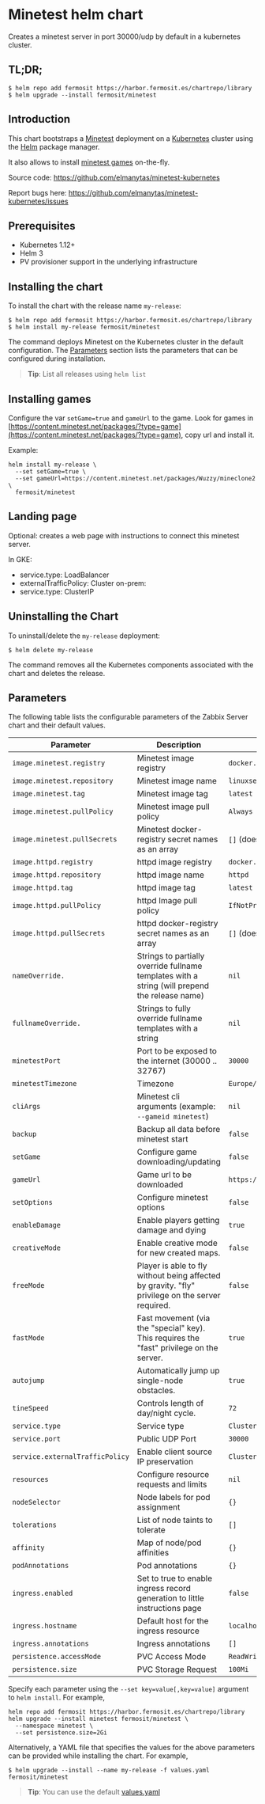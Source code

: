 # Minetest helm chart

Creates a minetest server in port 30000/udp by default in a kubernetes cluster.

## TL;DR;

```console
$ helm repo add fermosit https://harbor.fermosit.es/chartrepo/library
$ helm upgrade --install fermosit/minetest
```

## Introduction

This chart bootstraps a [Minetest](https://www.minetest.net/) deployment on a [Kubernetes](http://kubernetes.io) cluster using the [Helm](https://helm.sh) package manager.

It also allows to install [minetest games](https://content.minetest.net/packages/?type=game) on-the-fly.

Source code:  https://github.com/elmanytas/minetest-kubernetes

Report bugs here: https://github.com/elmanytas/minetest-kubernetes/issues

## Prerequisites

- Kubernetes 1.12+
- Helm 3
- PV provisioner support in the underlying infrastructure

## Installing the chart

To install the chart with the release name `my-release`:

```console
$ helm repo add fermosit https://harbor.fermosit.es/chartrepo/library
$ helm install my-release fermosit/minetest
```

The command deploys Minetest on the Kubernetes cluster in the default configuration. The [Parameters](#parameters) section lists the parameters that can be configured during installation.

> **Tip**: List all releases using `helm list`

## Installing games

Configure the var `setGame=true` and `gameUrl` to the game. Look for games in [https://content.minetest.net/packages/?type=game](https://content.minetest.net/packages/?type=game), copy url and install it.

Example:

```console
helm install my-release \
  --set setGame=true \
  --set gameUrl=https://content.minetest.net/packages/Wuzzy/mineclone2 \
  fermosit/minetest
```

## Landing page

Optional: creates a web page with instructions to connect this minetest server.

In GKE:
- service.type: LoadBalancer
- externalTrafficPolicy: Cluster
on-prem:
- service.type: ClusterIP

## Uninstalling the Chart

To uninstall/delete the `my-release` deployment:

```console
$ helm delete my-release
```

The command removes all the Kubernetes components associated with the chart and deletes the release.

## Parameters


The following table lists the configurable parameters of the Zabbix Server chart and their default values.

|            Parameter            |                                          Description                                             |                           Default                            |
| --------------------------------| ------------------------------------------------------------------------------------------------ | ------------------------------------------------------------ |
| `image.minetest.registry`       | Minetest image registry                                                                          | `docker.io`                                                  |
| `image.minetest.repository`     | Minetest image name                                                                              | `linuxserver/minetest`                                       |
| `image.minetest.tag`            | Minetest image tag                                                                               | `latest`                                                     |
| `image.minetest.pullPolicy`     | Minetest image pull policy                                                                       | `Always`                                                     |
| `image.minetest.pullSecrets`    | Minetest docker-registry secret names as an array                                                | `[]` (does not add image pull secrets to deployed pods)      |
| `image.httpd.registry`          | httpd image registry                                                                             | `docker.io`                                                  |
| `image.httpd.repository`        | httpd image name                                                                                 | `httpd`                                                      |
| `image.httpd.tag`               | httpd image tag                                                                                  | `latest`                                                     |
| `image.httpd.pullPolicy`        | httpd Image pull policy                                                                          | `IfNotPresent`                                               |
| `image.httpd.pullSecrets`       | httpd docker-registry secret names as an array                                                   | `[]` (does not add image pull secrets to deployed pods)      |
| `nameOverride.`                 | Strings to partially override fullname templates with a string (will prepend the release name)   | `nil`                                                        |
| `fullnameOverride.`             | Strings to fully override fullname templates with a string                                       | `nil`                                                        |
| `minetestPort`                  | Port to be exposed to the internet (30000 .. 32767)                                              | `30000`                                                      |
| `minetestTimezone`              | Timezone                                                                                         | `Europe/Madrid`                                              |
| `cliArgs`                       | Minetest cli arguments (example: `--gameid minetest`)                                            | `nil`                                                        |
| `backup`                        | Backup all data before minetest start                                                            | `false`                                                      |
| `setGame`                       | Configure game downloading/updating                                                              | `false`                                                      |
| `gameUrl`                       | Game url to be downloaded                                                                        | `https://content.minetest.net/packages/Wuzzy/mineclone2`     |
| `setOptions`                    | Configure minetest options                                                                       | `false`                                                      |
| `enableDamage`                  | Enable players getting damage and dying                                                          | `true`                                                       |
| `creativeMode`                  | Enable creative mode for new created maps.                                                       | `false`                                                      |
| `freeMode`                      | Player is able to fly without being affected by gravity. "fly" privilege on the server required. | `false`                                                      |
| `fastMode`                      | Fast movement (via the "special" key). This requires the "fast" privilege on the server.         | `true`                                                       |
| `autojump`                      | Automatically jump up single-node obstacles.                                                     | `true`                                                       |
| `tineSpeed`                     | Controls length of day/night cycle.                                                              | `72`                                                         |
| `service.type`                  | Service type                                                                                     | `ClusterIP`                                                  |
| `service.port`                  | Public UDP Port                                                                                  | `30000`                                                      |
| `service.externalTrafficPolicy` | Enable client source IP preservation                                                             | `Cluster`                                                    |
| `resources`                     | Configure resource requests and limits                                                           | `nil`                                                        |
| `nodeSelector`                  | Node labels for pod assignment                                                                   | `{}`                                                         |
| `tolerations`                   | List of node taints to tolerate                                                                  | `[]`                                                         |
| `affinity`                      | Map of node/pod affinities                                                                       | `{}`                                                         |
| `podAnnotations`                | Pod annotations                                                                                  | `{}`                                                         |
| `ingress.enabled`               | Set to true to enable ingress record generation to little instructions page                      | `false`                                                      |
| `ingress.hostname`              | Default host for the ingress resource                                                            | `localhost`                                                  |
| `ingress.annotations`           | Ingress annotations                                                                              | `[]`                                                         |
| `persistence.accessMode`        | PVC Access Mode                                                                                  | `ReadWriteOnce`                                              |
| `persistence.size`              | PVC Storage Request                                                                              | `100Mi`                                                      |

Specify each parameter using the `--set key=value[,key=value]` argument to `helm install`. For example,

```console
helm repo add fermosit https://harbor.fermosit.es/chartrepo/library
helm upgrade --install minetest fermosit/minetest \
  --namespace minetest \
  --set persistence.size=2Gi
```

Alternatively, a YAML file that specifies the values for the above parameters can be provided while installing the chart. For example,

```console
$ helm upgrade --install --name my-release -f values.yaml fermosit/minetest
```

> **Tip**: You can use the default [values.yaml](values.yaml)

